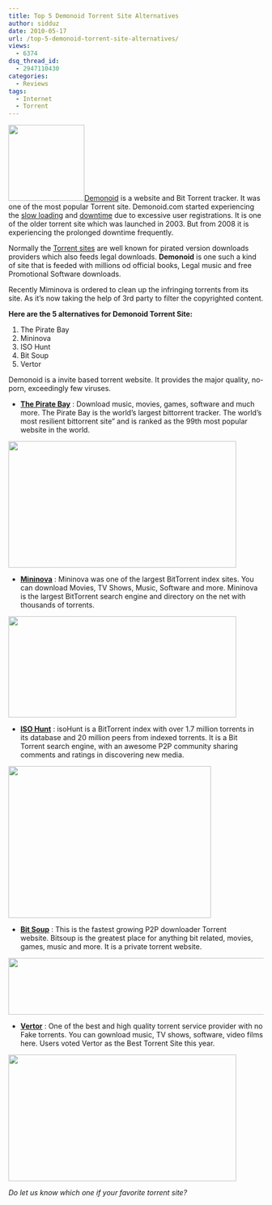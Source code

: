 ```yaml
---
title: Top 5 Demonoid Torrent Site Alternatives
author: sidduz
date: 2010-05-17
url: /top-5-demonoid-torrent-site-alternatives/
views:
  - 6374
dsq_thread_id:
  - 2947110430
categories:
  - Reviews
tags:
  - Internet
  - Torrent
---
```

<a rel="attachment wp-att-25119" href="http://devilsworkshop.org/top-5-demonoid-torrent-site-alternatives/demonoid/"><img class="alignright size-thumbnail wp-image-25119" title="Demonoid" src="http://cdn.devilsworkshop.org/files/2010/05/Demonoid-150x150.png" alt="" width="150" height="150" /></a><a href="http://www.demonoid.com/files/" onclick="_gaq.push(['_trackEvent', 'outbound-article', 'http://www.demonoid.com/files/', 'Demonoid']);" target="_blank">Demonoid</a> is a website and Bit Torrent tracker. It was one of the most popular Torrent site. Demonoid.com started experiencing the [slow loading][1] and [downtime][2] due to excessive user registrations. It is one of the older torrent site which was launched in 2003. But from 2008 it is experiencing the prolonged downtime frequently.

Normally the [Torrent sites][3] are well known for pirated version downloads providers which also feeds legal downloads. **Demonoid** is one such a kind of site that is feeded with millions od official books, Legal music and free Promotional Software downloads.

Recently Miminova is ordered to clean up the infringing torrents from its site. As it&#8217;s now taking the help of 3rd party to filter the copyrighted content.

**Here are the 5 alternatives for Demonoid Torrent Site:**

  1. The Pirate Bay
  2. Mininova
  3. ISO Hunt
  4. Bit Soup
  5. Vertor

Demonoid is a invite based torrent website. It provides the major quality, no-porn, exceedingly few viruses.

  * <a href="http://thepiratebay.org" onclick="_gaq.push(['_trackEvent', 'outbound-article', 'http://thepiratebay.org', 'The Pirate Bay']);" target="_blank"><strong>The Pirate Bay</strong></a> : Download music, movies, games, software and much more. The Pirate Bay is the world&#8217;s largest bittorrent tracker. The world&#8217;s most resilient bittorrent site&#8221; and is ranked as the 99th most popular website in the world.

<a rel="attachment wp-att-25123" href="http://devilsworkshop.org/top-5-demonoid-torrent-site-alternatives/piratebay/"><img class="aligncenter size-full wp-image-25123" title="piratebay" src="http://cdn.devilsworkshop.org/files/2010/05/piratebay.jpg" alt="" width="450" height="250" /></a>

  * <a href="http://www.mininova.org/" onclick="_gaq.push(['_trackEvent', 'outbound-article', 'http://www.mininova.org/', 'Mininova']);" target="_blank"><strong>Mininova</strong></a> : Mininova was one of the largest BitTorrent index sites. You can download Movies, TV Shows, Music, Software and more. Mininova is the largest BitTorrent search engine and directory on the net with thousands of torrents.

<a rel="attachment wp-att-25124" href="http://devilsworkshop.org/top-5-demonoid-torrent-site-alternatives/mininova/"><img class="aligncenter size-full wp-image-25124" title="mininova" src="http://cdn.devilsworkshop.org/files/2010/05/mininova.jpg" alt="" width="450" height="200" /></a>

  * <a href="http://isohunt.com/" onclick="_gaq.push(['_trackEvent', 'outbound-article', 'http://isohunt.com/', 'ISO Hunt']);" target="_blank"><strong>ISO Hunt</strong></a> : isoHunt is a BitTorrent index with over 1.7 million torrents in its database and 20 million peers from indexed torrents. It is a Bit Torrent search engine, with an awesome P2P community sharing comments and ratings in discovering new media.

<a rel="attachment wp-att-25127" href="http://devilsworkshop.org/top-5-demonoid-torrent-site-alternatives/isohunt_black/"><img class="aligncenter size-full wp-image-25127" title="Isohunt_Black" src="http://cdn.devilsworkshop.org/files/2010/05/Isohunt_Black.png" alt="" width="400" height="300" /></a>

  * <a href="http://www.bitsoup.org/" onclick="_gaq.push(['_trackEvent', 'outbound-article', 'http://www.bitsoup.org/', 'Bit Soup']);" target="_blank"><strong>Bit Soup</strong></a> : This is the fastest growing P2P downloader Torrent website. Bitsoup is the greatest place for anything bit related, movies, games, music and more. It is a private torrent website.

<a rel="attachment wp-att-25128" href="http://devilsworkshop.org/top-5-demonoid-torrent-site-alternatives/logo-7/"><img class="aligncenter size-full wp-image-25128" title="logo" src="http://cdn.devilsworkshop.org/files/2010/05/logo.gif" alt="" width="570" height="112" /></a>

  * **<a href="http://www.vertor.com/" onclick="_gaq.push(['_trackEvent', 'outbound-article', 'http://www.vertor.com/', 'Vertor']);" target="_blank">Vertor</a>** : One of the best and high quality torrent service provider with no Fake torrents. You can gownload music, TV shows, software, video films here. Users voted Vertor as the Best Torrent Site this year.

<a rel="attachment wp-att-25129" href="http://devilsworkshop.org/top-5-demonoid-torrent-site-alternatives/vertor/"><img class="aligncenter size-full wp-image-25129" title="vertor" src="http://cdn.devilsworkshop.org/files/2010/05/vertor.jpg" alt="" width="450" height="250" /></a>

*Do let us know which one if your favorite torrent site?*

 [1]: http://devilsworkshop.org/8-common-mistakes-every-webmaster-blogger-should-avoid/ "slow loading"
 [2]: http://devilsworkshop.org/get-notifed-by-email-if-your-website-is-down/ "downtime "
 [3]: http://devilsworkshop.org/5-best-torrent-search-engines-google-trick-for-torrent-search/ "Torrent sites"
